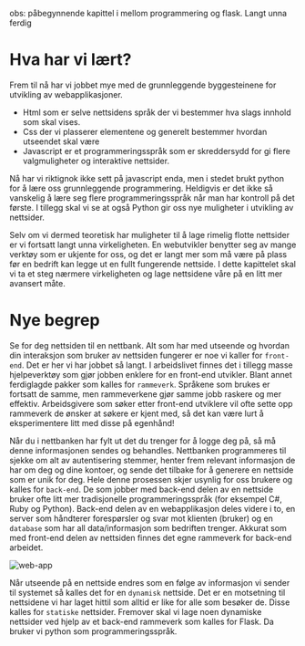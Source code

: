 

obs: påbegynnende kapittel i mellom programmering og flask. Langt unna ferdig

# Hva har vi lært?

Frem til nå har vi jobbet mye med de grunnleggende byggesteinene for utvikling av webapplikasjoner.

- Html som er selve nettsidens språk der vi bestemmer hva slags innhold som skal vises.
- Css der vi plasserer elementene og generelt bestemmer hvordan utseendet skal være
- Javascript er et programmeringsspråk som er skreddersydd for gi flere valgmuligheter og interaktive nettsider.

Nå har vi riktignok ikke sett på javascript enda, men i stedet brukt python for å lære oss grunnleggende programmering. Heldigvis er det ikke så vanskelig å lære seg flere programmeringsspråk når man har kontroll på det første. I tillegg skal vi se at også Python gir oss nye muligheter i utvikling av nettsider.

Selv om vi dermed teoretisk har muligheter til å lage rimelig flotte nettsider er vi fortsatt langt unna virkeligheten. En webutvikler benytter seg av mange verktøy som er ukjente for oss, og det er langt mer som må være på plass før en bedrift kan legge ut en fullt fungerende nettside. I dette kapittelet skal vi ta et steg nærmere virkeligheten og lage nettsidene våre på en litt mer avansert måte.

# Nye begrep

Se for deg nettsiden til en nettbank. Alt som har med utseende og hvordan din interaksjon som bruker av nettsiden fungerer er noe vi kaller for `front-end`. Det er her vi har jobbet så langt. I arbeidslivet finnes det i tillegg masse hjelpeverktøy som gjør jobben enklere for en front-end utvikler. Blant annet ferdiglagde pakker som kalles for `rammeverk`. Språkene som brukes er fortsatt de samme, men rammeverkene gjør samme jobb raskere og mer effektiv. Arbeidsgivere som søker etter front-end utviklere vil ofte sette opp rammeverk de ønsker at søkere er kjent med, så det kan være lurt å eksperimentere litt med disse på egenhånd!

Når du i nettbanken har fylt ut det du trenger for å logge deg på, så må denne informasjonen sendes og behandles. Nettbanken programmeres til sjekke om alt av autentisering stemmer, henter frem relevant informasjon de har om deg og dine kontoer, og sende det tilbake for å generere en nettside som er unik for deg. Hele denne prosessen skjer usynlig for oss brukere og kalles for `back-end`. De som jobber med back-end delen av en nettside bruker ofte litt mer tradisjonelle programmeringsspråk (for eksempel C#, Ruby og Python). Back-end delen av en webapplikasjon deles videre i to, en server som håndterer forespørsler og svar mot klienten (bruker) og en `database` som har all data/informasjon som bedriften trenger. Akkurat som med front-end delen av nettsiden finnes det egne rammeverk for back-end arbeidet.

![web-app](bilder/webapp.png)

Når utseende på en nettside endres som en følge av informasjon vi sender til systemet så kalles det for en `dynamisk` nettside. Det er en motsetning til nettsidene vi har laget hittil som alltid er like for alle som besøker de. Disse kalles for `statiske` nettsider. Fremover skal vi lage noen dynamiske nettsider ved hjelp av et back-end rammeverk som kalles for Flask. Da bruker vi python som programmeringsspråk.
